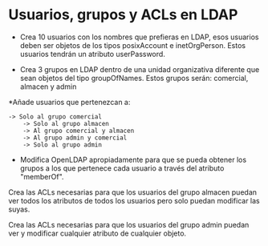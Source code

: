 # Usuarios, grupos y ACLs en LDAP

* Crea 10 usuarios con los nombres que prefieras en LDAP, esos usuarios deben ser objetos de los tipos posixAccount e inetOrgPerson. Estos usuarios tendrán un atributo userPassword.

* Crea 3 grupos en LDAP dentro de una unidad organizativa diferente que sean objetos del tipo groupOfNames. Estos grupos serán: comercial, almacen y admin

*Añade usuarios que pertenezcan a:

	-> Solo al grupo comercial
        -> Solo al grupo almacen
        -> Al grupo comercial y almacen
        -> Al grupo admin y comercial
        -> Solo al grupo admin

* Modifica OpenLDAP apropiadamente para que se pueda obtener los grupos a los que pertenece cada usuario a través del atributo "memberOf".

Crea las ACLs necesarias para que los usuarios del grupo almacen puedan ver todos los atributos de todos los usuarios pero solo puedan modificar las suyas.

Crea las ACLs necesarias para que los usuarios del grupo admin puedan ver y modificar cualquier atributo de cualquier objeto.


